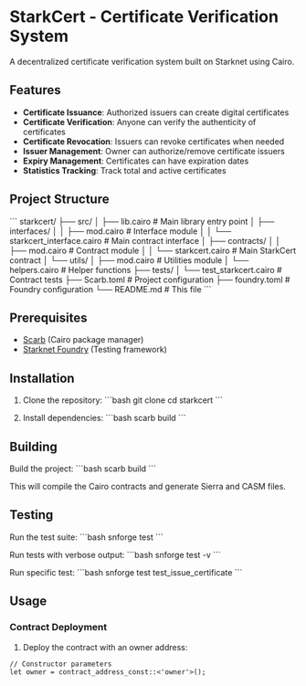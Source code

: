 # StarkCert - Certificate Verification System

A decentralized certificate verification system built on Starknet using Cairo.

## Features

- **Certificate Issuance**: Authorized issuers can create digital certificates
- **Certificate Verification**: Anyone can verify the authenticity of certificates
- **Certificate Revocation**: Issuers can revoke certificates when needed
- **Issuer Management**: Owner can authorize/remove certificate issuers
- **Expiry Management**: Certificates can have expiration dates
- **Statistics Tracking**: Track total and active certificates

## Project Structure

\`\`\`
starkcert/
├── src/
│ ├── lib.cairo # Main library entry point
│ ├── interfaces/
│ │ ├── mod.cairo # Interface module
│ │ └── starkcert_interface.cairo # Main contract interface
│ ├── contracts/
│ │ ├── mod.cairo # Contract module
│ │ └── starkcert.cairo # Main StarkCert contract
│ └── utils/
│ ├── mod.cairo # Utilities module
│ └── helpers.cairo # Helper functions
├── tests/
│ └── test_starkcert.cairo # Contract tests
├── Scarb.toml # Project configuration
├── foundry.toml # Foundry configuration
└── README.md # This file
\`\`\`

## Prerequisites

- [Scarb](https://docs.swmansion.com/scarb/) (Cairo package manager)
- [Starknet Foundry](https://foundry-rs.github.io/starknet-foundry/) (Testing framework)

## Installation

1. Clone the repository:
   \`\`\`bash
   git clone <repository-url>
   cd starkcert
   \`\`\`

2. Install dependencies:
   \`\`\`bash
   scarb build
   \`\`\`

## Building

Build the project:
\`\`\`bash
scarb build
\`\`\`

This will compile the Cairo contracts and generate Sierra and CASM files.

## Testing

Run the test suite:
\`\`\`bash
snforge test
\`\`\`

Run tests with verbose output:
\`\`\`bash
snforge test -v
\`\`\`

Run specific test:
\`\`\`bash
snforge test test_issue_certificate
\`\`\`

## Usage

### Contract Deployment

1. Deploy the contract with an owner address:

```cairo
// Constructor parameters
let owner = contract_address_const::<'owner'>();
```
